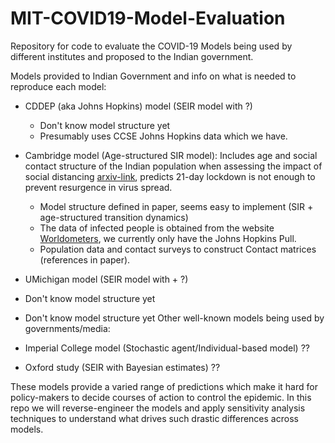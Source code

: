 # MIT-COVID19-Model-Evaluation

Repository for code to evaluate the COVID-19 Models being used by different institutes and proposed to the Indian government. 

Models provided to Indian Government and info on what is needed to reproduce each model: 
* CDDEP (aka Johns Hopkins) model (SEIR model with  ?)
  * Don't know model structure yet
  * Presumably uses CCSE Johns Hopkins data which we have.
  
* Cambridge model (Age-structured SIR model): Includes age and social contact structure of the Indian population when assessing the impact of social distancing [arxiv-link](https://arxiv.org/pdf/2003.12055.pdf), predicts 21-day lockdown is not enough to prevent resurgence in virus spread.  
  * Model structure defined in paper, seems easy to implement (SIR + age-structured transition dynamics)
  * The data of infected people is obtained from the website [Worldometers](https://www.worldometers.info/coronavirus/), we currently only have the Johns Hopkins Pull.
  * Population data and contact surveys to construct Contact matrices (references in paper).
  
* UMichigan model (SEIR model with + ?)
 * Don't know model structure yet
 * Don't know model structure yet
Other well-known models being used by governments/media:
* Imperial College model (Stochastic agent/Individual-based model) ??
* Oxford study (SEIR with Bayesian estimates) ??

These models provide a varied range of predictions which make it hard for policy-makers to decide courses of action to control the epidemic. In this repo we will reverse-engineer the models and apply sensitivity analysis techniques to understand what drives such drastic differences across models.


